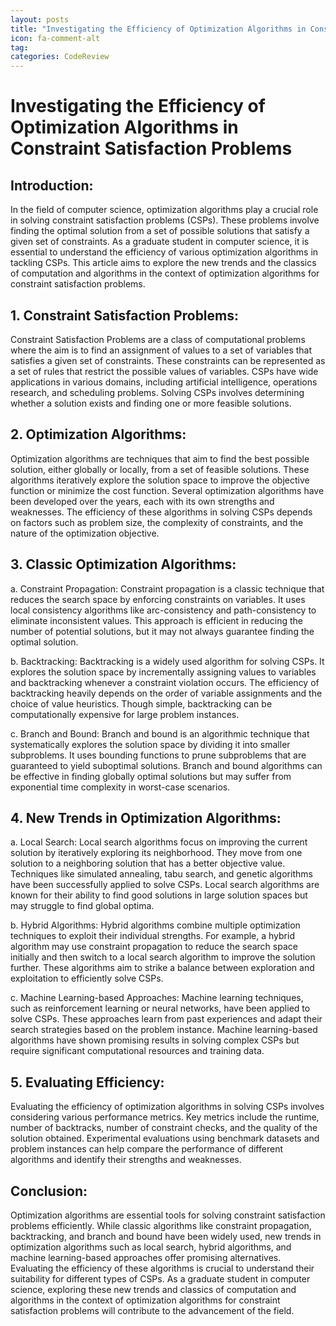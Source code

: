 ```yaml
---
layout: posts
title: "Investigating the Efficiency of Optimization Algorithms in Constraint Satisfaction Problems"
icon: fa-comment-alt
tag:      
categories: CodeReview
---
```



# Investigating the Efficiency of Optimization Algorithms in Constraint Satisfaction Problems

## Introduction:
In the field of computer science, optimization algorithms play a crucial role in solving constraint satisfaction problems (CSPs). These problems involve finding the optimal solution from a set of possible solutions that satisfy a given set of constraints. As a graduate student in computer science, it is essential to understand the efficiency of various optimization algorithms in tackling CSPs. This article aims to explore the new trends and the classics of computation and algorithms in the context of optimization algorithms for constraint satisfaction problems.

## 1. Constraint Satisfaction Problems:
Constraint Satisfaction Problems are a class of computational problems where the aim is to find an assignment of values to a set of variables that satisfies a given set of constraints. These constraints can be represented as a set of rules that restrict the possible values of variables. CSPs have wide applications in various domains, including artificial intelligence, operations research, and scheduling problems. Solving CSPs involves determining whether a solution exists and finding one or more feasible solutions.

## 2. Optimization Algorithms:
Optimization algorithms are techniques that aim to find the best possible solution, either globally or locally, from a set of feasible solutions. These algorithms iteratively explore the solution space to improve the objective function or minimize the cost function. Several optimization algorithms have been developed over the years, each with its own strengths and weaknesses. The efficiency of these algorithms in solving CSPs depends on factors such as problem size, the complexity of constraints, and the nature of the optimization objective.

## 3. Classic Optimization Algorithms:
a. Constraint Propagation:
Constraint propagation is a classic technique that reduces the search space by enforcing constraints on variables. It uses local consistency algorithms like arc-consistency and path-consistency to eliminate inconsistent values. This approach is efficient in reducing the number of potential solutions, but it may not always guarantee finding the optimal solution.

b. Backtracking:
Backtracking is a widely used algorithm for solving CSPs. It explores the solution space by incrementally assigning values to variables and backtracking whenever a constraint violation occurs. The efficiency of backtracking heavily depends on the order of variable assignments and the choice of value heuristics. Though simple, backtracking can be computationally expensive for large problem instances.

c. Branch and Bound:
Branch and bound is an algorithmic technique that systematically explores the solution space by dividing it into smaller subproblems. It uses bounding functions to prune subproblems that are guaranteed to yield suboptimal solutions. Branch and bound algorithms can be effective in finding globally optimal solutions but may suffer from exponential time complexity in worst-case scenarios.

## 4. New Trends in Optimization Algorithms:
a. Local Search:
Local search algorithms focus on improving the current solution by iteratively exploring its neighborhood. They move from one solution to a neighboring solution that has a better objective value. Techniques like simulated annealing, tabu search, and genetic algorithms have been successfully applied to solve CSPs. Local search algorithms are known for their ability to find good solutions in large solution spaces but may struggle to find global optima.

b. Hybrid Algorithms:
Hybrid algorithms combine multiple optimization techniques to exploit their individual strengths. For example, a hybrid algorithm may use constraint propagation to reduce the search space initially and then switch to a local search algorithm to improve the solution further. These algorithms aim to strike a balance between exploration and exploitation to efficiently solve CSPs.

c. Machine Learning-based Approaches:
Machine learning techniques, such as reinforcement learning or neural networks, have been applied to solve CSPs. These approaches learn from past experiences and adapt their search strategies based on the problem instance. Machine learning-based algorithms have shown promising results in solving complex CSPs but require significant computational resources and training data.

## 5. Evaluating Efficiency:
Evaluating the efficiency of optimization algorithms in solving CSPs involves considering various performance metrics. Key metrics include the runtime, number of backtracks, number of constraint checks, and the quality of the solution obtained. Experimental evaluations using benchmark datasets and problem instances can help compare the performance of different algorithms and identify their strengths and weaknesses.

## Conclusion:
Optimization algorithms are essential tools for solving constraint satisfaction problems efficiently. While classic algorithms like constraint propagation, backtracking, and branch and bound have been widely used, new trends in optimization algorithms such as local search, hybrid algorithms, and machine learning-based approaches offer promising alternatives. Evaluating the efficiency of these algorithms is crucial to understand their suitability for different types of CSPs. As a graduate student in computer science, exploring these new trends and classics of computation and algorithms in the context of optimization algorithms for constraint satisfaction problems will contribute to the advancement of the field.